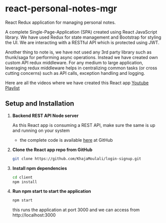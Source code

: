 # react-personal-notes-mgr

React Redux application for managing personal notes.

A complete Single-Page-Application (SPA) created using React JavaScript library. We have used Redux for state management and Bootstrap for styling the UI. We are interacting with a RESTful API which is protected using JWT.

Another thing to note is, we have not used any 3rd party library such as thunk/saga for performing async operations. Instead we have created own custom API redux middleware. For any medium to large application, leveraging redux middleware helps in centralizing common tasks (or cross cutting concerns) such as API calls, exception handling and logging.

Here are all the videos where we have created this React app [Youtube Playlist](https://www.youtube.com/playlist?list=PLWieu6NbbqTyMaRRywunCGZZsi8gmw7dh)

## Setup and Installation

1. **Backend REST API Node server**

   As this React app is consuming a REST API, make sure the same is up and running on your system
   - the complete code is available [here](https://github.com/KhajaMoulali/login-signup.git) at GitHub
  
2. **Clone the React app repo from GitHub**
   ```sh
   git clone https://github.com/KhajaMoulali/login-signup.git
   ```
3. **Install npm dependencies**
   ```sh
   cd client
   npm install
   ```
4. **Run npm start to start the application**
   ```sh
   npm start
   ```
   this runs the application at port 3000 and we can access from http://localhost:3000

